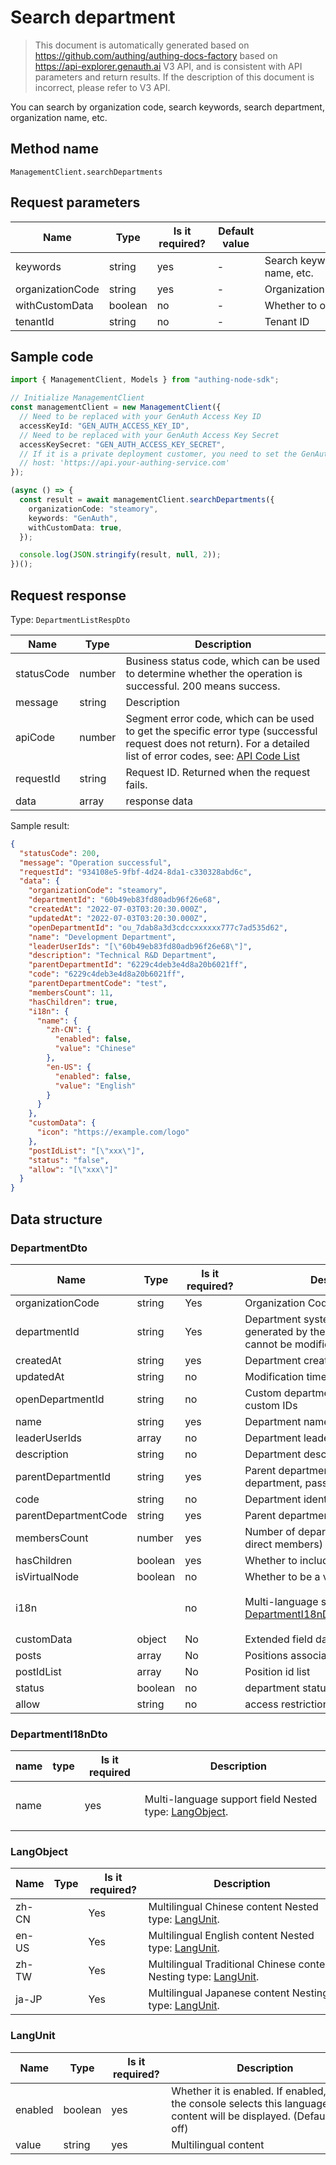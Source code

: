 # Search department

<!--
Warning ⚠️:
Do not modify this document directly,
https://github.com/Authing/authing-docs-factory
Use this project to generate
-->

<LastUpdated />

> This document is automatically generated based on https://github.com/authing/authing-docs-factory based on https://api-explorer.genauth.ai V3 API, and is consistent with API parameters and return results. If the description of this document is incorrect, please refer to V3 API.

You can search by organization code, search keywords, search department, organization name, etc.

## Method name

`ManagementClient.searchDepartments`

## Request parameters

| Name             | Type    | <div style="width:80px">Is it required?</div> | <div style="width:60px">Default value</div> | <div style="width:300px">Description</div>       | <div style="width:200px">Sample value</div> |
| ---------------- | ------- | --------------------------------------------- | ------------------------------------------- | ------------------------------------------------ | ------------------------------------------- |
| keywords         | string  | yes                                           | -                                           | Search keywords, such as organization name, etc. | `GenAuth`                                   |
| organizationCode | string  | yes                                           | -                                           | Organization code                                | `steamory`                                  |
| withCustomData   | boolean | no                                            | -                                           | Whether to obtain custom data                    | `true`                                      |
| tenantId         | string  | no                                            | -                                           | Tenant ID                                        | `623c20b2a062aaaaf41b17da`                  |

## Sample code

```ts
import { ManagementClient, Models } from "authing-node-sdk";

// Initialize ManagementClient
const managementClient = new ManagementClient({
  // Need to be replaced with your GenAuth Access Key ID
  accessKeyId: "GEN_AUTH_ACCESS_KEY_ID",
  // Need to be replaced with your GenAuth Access Key Secret
  accessKeySecret: "GEN_AUTH_ACCESS_KEY_SECRET",
  // If it is a private deployment customer, you need to set the GenAuth service domain name
  // host: 'https://api.your-authing-service.com'
});

(async () => {
  const result = await managementClient.searchDepartments({
    organizationCode: "steamory",
    keywords: "GenAuth",
    withCustomData: true,
  });

  console.log(JSON.stringify(result, null, 2));
})();
```

## Request response

Type: `DepartmentListRespDto`

| Name       | Type   | Description                                                                                                                                                                                                                                                                                                                                |
| ---------- | ------ | ------------------------------------------------------------------------------------------------------------------------------------------------------------------------------------------------------------------------------------------------------------------------------------------------------------------------------------------ |
| statusCode | number | Business status code, which can be used to determine whether the operation is successful. 200 means success.                                                                                                                                                                                                                               |
| message    | string | Description                                                                                                                                                                                                                                                                                                                                |
| apiCode    | number | Segment error code, which can be used to get the specific error type (successful request does not return). For a detailed list of error codes, see: [API Code List](https://api-explorer.genauth.ai/?tag=group/%E5%BC%80%E5%8F%91%E5%87%86%E5%A4%87#tag/%E5%BC%80%E5%8F%91%E5%87%86%E5%A4%87/%E9%94%99%E8%AF%AF%E5%A4%84%E7%90%86/apiCode) |
| requestId  | string | Request ID. Returned when the request fails.                                                                                                                                                                                                                                                                                               |
| data       | array  | response data                                                                                                                                                                                                                                                                                                                              |

Sample result:

```json
{
  "statusCode": 200,
  "message": "Operation successful",
  "requestId": "934108e5-9fbf-4d24-8da1-c330328abd6c",
  "data": {
    "organizationCode": "steamory",
    "departmentId": "60b49eb83fd80adb96f26e68",
    "createdAt": "2022-07-03T03:20:30.000Z",
    "updatedAt": "2022-07-03T03:20:30.000Z",
    "openDepartmentId": "ou_7dab8a3d3cdccxxxxxx777c7ad535d62",
    "name": "Development Department",
    "leaderUserIds": "[\"60b49eb83fd80adb96f26e68\"]",
    "description": "Technical R&D Department",
    "parentDepartmentId": "6229c4deb3e4d8a20b6021ff",
    "code": "6229c4deb3e4d8a20b6021ff",
    "parentDepartmentCode": "test",
    "membersCount": 11,
    "hasChildren": true,
    "i18n": {
      "name": {
        "zh-CN": {
          "enabled": false,
          "value": "Chinese"
        },
        "en-US": {
          "enabled": false,
          "value": "English"
        }
      }
    },
    "customData": {
      "icon": "https://example.com/logo"
    },
    "postIdList": "[\"xxx\"]",
    "status": "false",
    "allow": "[\"xxx\"]"
  }
}
```

## Data structure

### <a id="DepartmentDto"></a> DepartmentDto

| Name                 | Type    | <div style="width:80px">Is it required?</div> | <div style="width:300px">Description</div>                                               | <div style="width:200px">Sample value</div>                                                       |
| -------------------- | ------- | --------------------------------------------- | ---------------------------------------------------------------------------------------- | ------------------------------------------------------------------------------------------------- |
| organizationCode     | string  | Yes                                           | Organization Code (organizationCode)                                                     | `steamory`                                                                                        |
| departmentId         | string  | Yes                                           | Department system ID (automatically generated by the GenAuth system, cannot be modified) | `60b49eb83fd80adb96f26e68`                                                                        |
| createdAt            | string  | yes                                           | Department creation time                                                                 | `2022-07-03T03:20:30.000Z`                                                                        |
| updatedAt            | string  | no                                            | Modification time                                                                        | `2022-07-03T03:20:30.000Z`                                                                        |
| openDepartmentId     | string  | no                                            | Custom department ID, used to store custom IDs                                           | `ou_7dab8a3d3cdccxxxxxx777c7ad535d62`                                                             |
| name                 | string  | yes                                           | Department name                                                                          | `Development Department`                                                                          |
| leaderUserIds        | array   | no                                            | Department leader ID                                                                     | `["60b49eb83fd80adb96f26e68"]`                                                                    |
| description          | string  | no                                            | Department description                                                                   | `Technical R&D Department`                                                                        |
| parentDepartmentId   | string  | yes                                           | Parent department ID, if it is a root department, pass root                              | `6229c4deb3e4d8a20b6021ff`                                                                        |
| code                 | string  | no                                            | Department identification code                                                           | `6229c4deb3e4d8a20b6021ff`                                                                        |
| parentDepartmentCode | string  | yes                                           | Parent department code                                                                   | `test`                                                                                            |
| membersCount         | number  | yes                                           | Number of department members (only direct members)                                       | `11`                                                                                              |
| hasChildren          | boolean | yes                                           | Whether to include child departments                                                     | `true`                                                                                            |
| isVirtualNode        | boolean | no                                            | Whether to be a virtual department                                                       |                                                                                                   |
| i18n                 |         | no                                            | Multi-language settings Nested type: <a href="#DepartmentI18nDto">DepartmentI18nDto</a>. | `{"name":{"zh-CN":{"enabled":false,"value":"中文"},"en-US":{"enabled":false,"value":"English"}}}` |
| customData           | object  | No                                            | Extended field data of department                                                        | `{"icon":"https://example.com/logo"}`                                                             |
| posts                | array   | No                                            | Positions associated with department                                                     |                                                                                                   |
| postIdList           | array   | No                                            | Position id list                                                                         | `["xxx"]`                                                                                         |
| status               | boolean | no                                            | department status                                                                        | `false`                                                                                           |
| allow                | string  | no                                            | access restriction                                                                       | `["xxx"]`                                                                                         |

### <a id="DepartmentI18nDto"></a> DepartmentI18nDto

| name | type | <div style="width:80px">Is it required</div> | <div style="width:300px">Description</div>                                      | <div style="width:200px">Sample value</div>                                              |
| ---- | ---- | -------------------------------------------- | ------------------------------------------------------------------------------- | ---------------------------------------------------------------------------------------- |
| name |      | yes                                          | Multi-language support field Nested type: <a href="#LangObject">LangObject</a>. | `{"zh-CN":{"enabled":false,"value":"中文"},"en-US":{"enabled":false,"value":"English"}}` |

### <a id="LangObject"></a> LangObject

| Name  | Type | <div style="width:80px">Is it required?</div> | <div style="width:300px">Description</div>                                               | <div style="width:200px">Sample value</div> |
| ----- | ---- | --------------------------------------------- | ---------------------------------------------------------------------------------------- | ------------------------------------------- |
| zh-CN |      | Yes                                           | Multilingual Chinese content Nested type: <a href="#LangUnit">LangUnit</a>.              | `{"enabled":false,"value":"中文"}`          |
| en-US |      | Yes                                           | Multilingual English content Nested type: <a href="#LangUnit">LangUnit</a>.              | `{"enabled":false,"value":"English"}`       |
| zh-TW |      | Yes                                           | Multilingual Traditional Chinese content Nesting type: <a href="#LangUnit">LangUnit</a>. | `{"enabled":false,"value":"繁體中文"}`      |
| ja-JP |      | Yes                                           | Multilingual Japanese content Nesting type: <a href="#LangUnit">LangUnit</a>.            | `{"enabled":false,"value":"日本語"}`        |

### <a id="LangUnit"></a> LangUnit

| Name    | Type    | <div style="width:80px">Is it required?</div> | <div style="width:300px">Description</div>                                                                                | <div style="width:200px">Sample value</div> |
| ------- | ------- | --------------------------------------------- | ------------------------------------------------------------------------------------------------------------------------- | ------------------------------------------- |
| enabled | boolean | yes                                           | Whether it is enabled. If enabled, and the console selects this language, the content will be displayed. (Default is off) |                                             |
| value   | string  | yes                                           | Multilingual content                                                                                                      |                                             |
